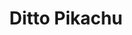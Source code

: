 ---
title: Ditto Pikachu
year: 2018
filename: 2018_ditto_pikachu.png
image: ./images/2018_ditto_pikachu.png
---